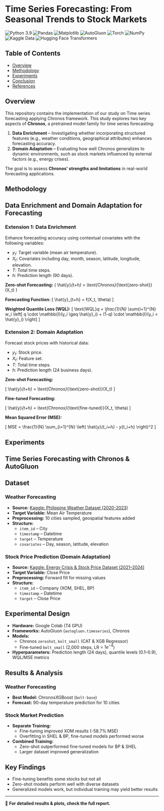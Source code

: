 # Time Series Forecasting: From Seasonal Trends to Stock Markets
![Python 3.9](https://img.shields.io/badge/python-3.9-blue.svg)
![Pandas](https://img.shields.io/badge/pandas-1.3.3-blue.svg)
![Matplotlib](https://img.shields.io/badge/matplotlib-3.4.3-blue.svg)
![AutoGluon](https://img.shields.io/badge/AutoGluon-0.4.0-blue.svg)  <!-- You may need to adjust the version -->
![Torch](https://img.shields.io/badge/torch-1.11.0-orange.svg)
![NumPy](https://img.shields.io/badge/NumPy-1.21.0-blue.svg)
![Kaggle Data](https://img.shields.io/badge/Kaggle-Datasets-blue.svg)
![Hugging Face Transformers](https://img.shields.io/badge/Hugging%20Face-Transformers-yellowgreen.svg)


## Table of Contents  
- [Overview](#overview)  
- [Methodology](#methodology)  
- [Experiments](#experiments)   
- [Conclusion](#conclusion)   
- [References](#references)  
## Overview
This repository contains the implementation of our study on Time series forecasting applying Chronos  framework. 
This study explores two key aspects of **Chronos**, a pretrained model family for time series forecasting:

1. **Data Enrichment** – Investigating whether incorporating structured features (e.g., weather conditions, geographical attributes) enhances forecasting accuracy.  
2. **Domain Adaptation** – Evaluating how well Chronos generalizes to dynamic environments, such as stock markets influenced by external factors (e.g., energy crises).  

The goal is to assess **Chronos' strengths and limitations** in real-world forecasting applications.

## Methodology

## Data Enrichment and Domain Adaptation for Forecasting

### Extension 1: Data Enrichment

Enhance forecasting accuracy using contextual covariates with the following variables:
- $y_t$: Target variable (mean air temperature).
- $X_t$: Covariates including day, month, season, latitude, longitude, elevation.
- $T$: Total time steps.
- $h$: Prediction length (90 days).

**Zero-shot Forecasting:**
<span> \( \hat{y}_{t+h} = \text{Chronos}_{\text{zero-shot}}(X_t) \) </span>

**Forecasting Function:**
\[ \hat{y}_{t+h} = f(X_t, \theta) \]

**Weighted Quantile Loss (WQL):**
\[ \text{WQL}_q = \frac{1}{N} \sum_{i=1}^{N} w_i \left[ q \cdot \mathbb{I}(y_i \geq \hat{y}_i) + (1-q) \cdot \mathbb{I}(y_i < \hat{y}_i) \right] \]

### Extension 2: Domain Adaptation

Forecast stock prices with historical data:
- $y_t$: Stock price.
- $X_t$: Feature set.
- $T$: Total time steps.
- $h$: Prediction length (24 business days).

**Zero-shot Forecasting:**

\[ \hat{y}_{t+h} = \text{Chronos}_{\text{zero-shot}}(X_t) \]

**Fine-tuned Forecasting:**

\[ \hat{y}_{t+h} = \text{Chronos}_{\text{fine-tuned}}(X_t, \theta) \]

**Mean Squared Error (MSE):**

\[ MSE = \frac{1}{N} \sum_{i=1}^{N} \left( \hat{y}_{t_i+h} - y_{t_i+h} \right)^2 \]

## Experiments
## Time Series Forecasting with Chronos & AutoGluon

## Dataset
### Weather Forecasting
- **Source:** [Kaggle: Philippine Weather Dataset (2020-2023)]([https://www.kaggle.com/](https://www.kaggle.com/datasets/bwandowando/philippine-cities-weather-data-2020-2023))
- **Target Variable:** Mean Air Temperature  
- **Preprocessing:** 10 cities sampled, geospatial features added  
- **Structure:**  
  - `item_id` – City  
  - `timestamp` – Datetime  
  - `target` – Temperature  
  - `covariates` – Day, season, latitude, elevation  

### Stock Price Prediction (Domain Adaptation)
- **Source:** [Kaggle: Energy Crisis & Stock Price Dataset (2021–2024)]([https://www.kaggle.com/](https://www.kaggle.com/datasets/pinuto/energy-crisis-and-stock-price-dataset-2021-2024))  
- **Target Variable:** Close Price  
- **Preprocessing:** Forward fill for missing values  
- **Structure:**  
  - `item_id` – Company (XOM, SHEL, BP)  
  - `timestamp` – Datetime  
  - `target` – Close Price  

## Experimental Design
- **Hardware:** Google Colab (T4 GPU)  
- **Frameworks:** AutoGluon (`autogluon.timeseries`), Chronos  
- **Models:**  
  - Chronos `zeroshot`, `bolt_small` (CAT & XGB Regressor)  
  - Fine-tuned `bolt_small` (2,000 steps, LR = $1e^{-4}$)  
- **Hyperparameters:** Prediction length (24 days), quantile levels (0.1–0.9), WQL/MSE metrics  

## Results & Analysis
### Weather Forecasting
- **Best Model:** ChronosXGBoost (`bolt-base`)  
- **Forecast:** 90-day temperature prediction for 10 cities  

### Stock Market Prediction
- **Separate Training:**  
  - Fine-tuning improved XOM results (-58.7% MSE)  
  - Overfitting in SHEL & BP, fine-tuned models performed worse  
- **Combined Training:**  
  - Zero-shot outperformed fine-tuned models for BP & SHEL  
  - Larger dataset improved generalization  

## Key Findings
- Fine-tuning benefits some stocks but not all  
- Zero-shot models perform well with diverse datasets  
- Generalized models work, but individual training may yield better results  

---
🔗 **For detailed results & plots, check the full report.**

